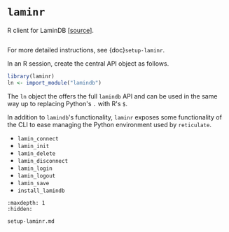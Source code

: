 # `laminr`

R client for LaminDB [[source](https://github.com/laminlabs/laminr)].

```{include} includes/quick-setup-laminr.md

```

For more detailed instructions, see {doc}`setup-laminr`.

In an R session, create the central API object as follows.

```R
library(laminr)
ln <- import_module("lamindb")
```

The `ln` object the offers the full `lamindb` API and can be used in the same way up to replacing Python's `.` with R's `$`.

In addition to `lamindb`'s functionality, `laminr` exposes some functionality of the CLI to ease managing the Python environment used by `reticulate`.

- `lamin_connect`
- `lamin_init`
- `lamin_delete`
- `lamin_disconnect`
- `lamin_login`
- `lamin_logout`
- `lamin_save`
- `install_lamindb`

```{toctree}
:maxdepth: 1
:hidden:

setup-laminr.md
```
